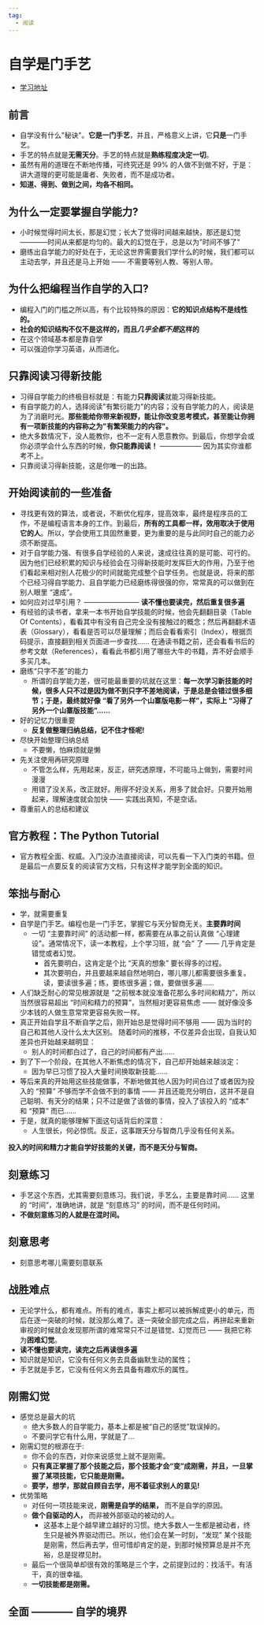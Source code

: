 ```yaml
---
tag:
  - 阅读
---
```


# 自学是门手艺

- [学习地址](https://github.com/selfteaching/the-craft-of-selfteaching)

## 前言

- 自学没有什么"秘诀"。**它是一门手艺**，并且，严格意义上讲，它**只是**一门手艺。
- 手艺的特点就是**无需天分**。手艺的特点就是**熟练程度决定一切**。
- 虽然有用的道理在不断地传播，可终究还是 99% 的人做不到做不好，于是：讲大道理的更可能是庸者、失败者，而不是成功者。
- **知道、得到、做到之间，均各不相同。**

## 为什么一定要掌握自学能力?

- 小时候觉得时间太长，那是幻觉；长大了觉得时间越来越快，那还是幻觉————时间从来都是均匀的。最大的幻觉在于，总是以为"时间不够了"
- 磨练出自学能力的好处在于，无论这世界需要我们学什么的时候，我们都可以主动去学，并且还是马上开始 —— 不需要等别人教、等别人带。

## 为什么把编程当作自学的入口?

- 编程入门的门槛之所以高，有个比较特殊的原因：**它的知识点结构不是线性的。**
- **社会的知识结构不仅不是这样的，而且*几乎全都不是*这样的**
- 在这个领域基本都是靠自学
- 可以强迫你学习英语，从而进化。

## 只靠阅读习得新技能

- 习得自学能力的终极目标就是：有能力**只靠阅读**就能习得新技能。
- 有自学能力的人，选择阅读"有繁衍能力"的内容；没有自学能力的人，阅读是为了消磨时光。**那些能给你带来新视野，能让你改变思考模式，甚至能让你拥有一项新技能的内容称之为"有繁荣能力的内容"。**
- 绝大多数情况下，没人能教你，也不一定有人愿意教你。到最后，你想学会或你必须学会什么东西的时候，**你只能靠阅读！** —————— 因为其实你谁都考不上。
- 只靠阅读习得新技能，这是你唯一的出路。

## 开始阅读前的一些准备

- 寻找更有效的算法，或者说，不断优化程序，提高效率，最终是程序员的工作，不是编程语言本身的工作。到最后，**所有的工具都一样，效用取决于使用它的人**。所以，学会使用工具固然重要，更为重要的是与此同时自己的能力必须不断提高。
- 对于自学能力强、有很多自学经验的人来说，速成往往真的是可能、可行的。因为他们已经积累的知识与经验会在习得新技能时发挥巨大的作用，乃至于他们看起来相对别人花极少的时间就能完成整个自学任务。也就是说，将来的那个已经习得自学能力、且自学能力已经磨练得很强的你，常常真的可以做到在别人眼里 “速成”。
- 如何应对过早引用？ ———————— **读不懂也要读完，然后重复很多遍**
- 有经验的读书者，拿来一本书开始自学技能的时候，他会先翻翻目录（Table Of Contents），看看其中有没有自己完全没有接触过的概念；然后再翻翻术语表（Glossary），看看是否可以尽量理解；而后会看看索引（Index），根据页码提示，直接翻到相关页面进一步查找…… 在通读书籍之前，还会看看书后的参考文献（References），看看此书都引用了哪些大牛的书籍，弄不好会顺手多买几本。
- 磨练“只字不差”的能力
  - 所谓的自学能力差，很可能最重要的坑就在这里：**每一次学习新技能的时候，很多人只不过是因为做不到只字不差地阅读，于是总是会错过很多细节；于是，最终就好像 “看了另外一个山寨版电影一样”，实际上 “习得了另外一个山寨版技能”……**
- 好的记忆力很重要
  - **反复做整理归纳总结，记不住才怪呢!**
- 尽快开始整理归纳总结
  - 不要懒，怕麻烦就是懒
- 先关注使用再研究原理
  - 不管怎么样，先用起来，反正，研究透原理，不可能马上做到，需要时间漫漫
  - 用错了没关系，改正就好。用得不好没关系，用多了就会好。只要开始用起来，理解速度就会加快 —— 实践出真知，不是空话。
- 尊重前人的总结和建议

## 官方教程：The Python Tutorial

- 官方教程全面、权威。入门没办法直接阅读，可以先看一下入门类的书籍。但是最后一点要反复的阅读官方文档，只有这样才能学到全面的知识。

## 笨拙与耐心

- 学，就需要重复
- 自学是门手艺。编程也是一门手艺，掌握它与天分智商无关。**主要靠时间**
  - 一切 “主要靠时间” 的活动都一样，都需要在从事之前认真做 “心理建设”。通常情况下，读一本教程，上个学习班，就 “会” 了 —— 几乎肯定是错觉或者幻觉。
    - 首先要明白，这肯定是个比 “天真的想象” 要长得多的过程。
    - 其次要明白，并且要越来越自然地明白，哪儿哪儿都需要很多重复。读，要读很多遍；练，要练很多遍；做，要做很多遍……
- 人们缺乏耐心的常见根源就是 “之前根本就没准备花那么多时间和精力”，所以当然很容易超出 “时间和精力的预算”，当然相对更容易焦虑 —— 就好像没多少本钱的人做生意常常更容易失败一样。
- 真正开始自学且不断自学之后，刚开始总是觉得时间不够用 —— 因为当时的自己和其他人没什么太大区别。
  随着时间的推移，不仅差异会出现，自我认知差异也开始越来越明显：
  - 别人的时间都白过了，自己的时间都有产出……
- 到了下一个阶段，在其他人不断焦虑的情况下，自己却开始越来越淡定：
  - 因为早已习惯了投入大量时间换取新技能……
- 等后来真的开始用这些技能做事，不断地做其他人因为时间白过了或者因为投入的 “预算” 不够而学不会做不到的事情 —— 并且还能充分明白，这并不是自己聪明、有天分的结果；只不过是做了该做的事情，投入了该投入的 “成本” 和 “预算” 而已……
- 于是，就真的能够理解下面这句话背后的深意：
  - 人生很长，何必惊慌。反正，这事跟天分与智商几乎没有任何关系。

**投入的时间和精力才能自学好技能的关键，而不是天分与智商。**

## 刻意练习

- 手艺这个东西，尤其需要刻意练习。我们说，手艺么，主要是靠时间…… 这里的 “时间”，准确地讲，就是 “刻意练习” 的时间，而不是任何时间。
- **不做刻意练习的人就是在混时间。**

## 刻意思考

- 刻意思考哪儿需要刻意联系

## 战胜难点

- 无论学什么，都有难点。所有的难点，事实上都可以被拆解成更小的单元，而后在逐一突破的时候，就没那么难了。逐一突破全部完成之后，再拼起来重新审视的时候就会发现那所谓的难常常只不过是错觉、幻觉而已 —— 我把它称为**困难幻觉**。
- **读不懂也要读完，读完之后再读很多遍**
- 知识就是知识，它没有任何义务去具备幽默生动的属性；
- 手艺就是手艺，它没有任何义务去具备有趣欢乐的属性。

## 刚需幻觉

- 感觉总是最大的坑
  - 绝大多数人的自学能力，基本上都是被“自己的感觉”耽误掉的。
  - 不要问学它有什么用，学就是了...
- 刚需幻觉的根源在于:
  - 你不会的东西，对你来说感觉上就不是刚需。
  - **只有真正掌握了那个技能之后，那个技能才会“变”成刚需，并且，一旦掌握了某项技能，它只能是刚需。**
  - **要学，想学，那就自顾自去学，用不着征求别人的意见!**
- 优势策略
  - 对任何一项技能来说，**刚需是自学的结果，** 而不是自学的原因。
  - **做个自驱动的人，** 而非被外部驱动的被动的人。
    - 这基本上是个越早建立越好的习惯。绝大多数人一生都是被动者，终生只是被外界驱动而已。所以，他们会在某一时刻，“发现” 某个技能是刚需，然后再去学，但可惜却肯定的是，到那时候预算总是并不充裕，总是捉襟见肘。
  - 最后一个很简单却很有效的策略是三个字，之前提到过的：找活干。有活干，真的很幸福。
  - **一切技能都是刚需。**

## 全面 ———— 自学的境界
